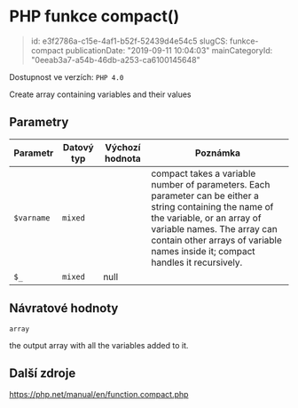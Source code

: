 PHP funkce compact()
====================

> id: e3f2786a-c15e-4af1-b52f-52439d4e54c5
> slugCS: funkce-compact
> publicationDate: "2019-09-11 10:04:03"
> mainCategoryId: "0eeab3a7-a54b-46db-a253-ca6100145648"

Dostupnost ve verzích: `PHP 4.0`

Create array containing variables and their values


Parametry
--------------

| Parametr | Datový typ | Výchozí hodnota | Poznámka |
|-----|-----|-----|-----|
| `$varname` | `mixed` |  | compact takes a variable number of parameters. Each parameter can be either a string containing the name of the variable, or an array of variable names. The array can contain other arrays of variable names inside it; compact handles it recursively. |
| `$_` | `mixed` | null |  |


Návratové hodnoty
----------------

`array`

the output array with all the variables added to it.

Další zdroje
------------

https://php.net/manual/en/function.compact.php
